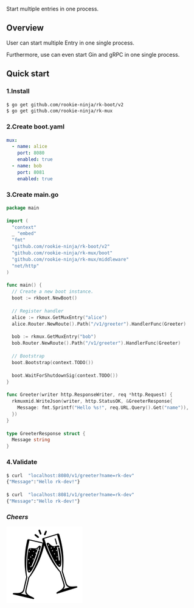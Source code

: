 Start multiple entries in one process.

## Overview
User can start multiple Entry in one single process.

Furthermore, use can even start Gin and gRPC in one single process.

## Quick start
### 1.Install

```bash
$ go get github.com/rookie-ninja/rk-boot/v2
$ go get github.com/rookie-ninja/rk-mux
```

### 2.Create boot.yaml
```yaml
mux:
  - name: alice
    port: 8080
    enabled: true
  - name: bob
    port: 8081
    enabled: true
```

### 3.Create main.go
```go
package main

import (
  "context"
  _ "embed"
  "fmt"
  "github.com/rookie-ninja/rk-boot/v2"
  "github.com/rookie-ninja/rk-mux/boot"
  "github.com/rookie-ninja/rk-mux/middleware"
  "net/http"
)

func main() {
  // Create a new boot instance.
  boot := rkboot.NewBoot()

  // Register handler
  alice := rkmux.GetMuxEntry("alice")
  alice.Router.NewRoute().Path("/v1/greeter").HandlerFunc(Greeter)

  bob := rkmux.GetMuxEntry("bob")
  bob.Router.NewRoute().Path("/v1/greeter").HandlerFunc(Greeter)

  // Bootstrap
  boot.Bootstrap(context.TODO())

  boot.WaitForShutdownSig(context.TODO())
}

func Greeter(writer http.ResponseWriter, req *http.Request) {
  rkmuxmid.WriteJson(writer, http.StatusOK, &GreeterResponse{
    Message: fmt.Sprintf("Hello %s!", req.URL.Query().Get("name")),
  })
}

type GreeterResponse struct {
  Message string
}
```

### 4.Validate
```bash
$ curl  "localhost:8080/v1/greeter?name=rk-dev"
{"Message":"Hello rk-dev!"}

$ curl  "localhost:8081/v1/greeter?name=rk-dev"
{"Message":"Hello rk-dev!"}
```

### _**Cheers**_
![](../../../img/user-guide/cheers.png)